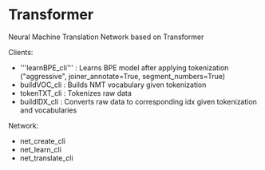 # Transformer

Neural Machine Translation Network based on Transformer

Clients:
* '''learnBPE_cli''' : Learns BPE model after applying tokenization ("aggressive", joiner_annotate=True, segment_numbers=True)
* buildVOC_cli : Builds NMT vocabulary given tokenization
* tokenTXT_cli : Tokenizes raw data
* buildIDX_cli : Converts raw data to corresponding idx given tokenization and vocabularies

Network:
* net_create_cli
* net_learn_cli
* net_translate_cli
